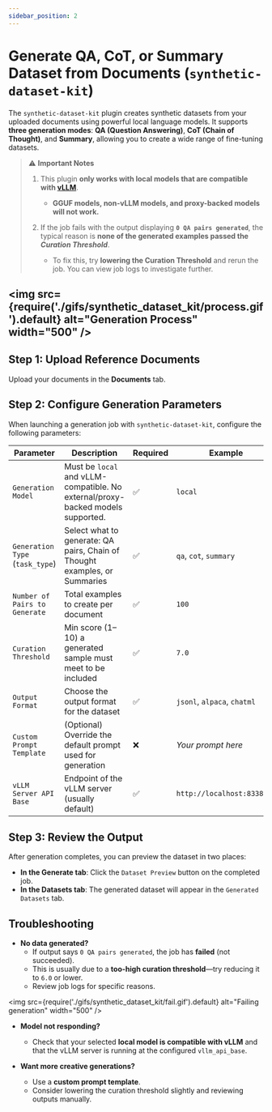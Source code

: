 ```yaml
---
sidebar_position: 2
---
```


# Generate QA, CoT, or Summary Dataset from Documents (`synthetic-dataset-kit`)

The `synthetic-dataset-kit` plugin creates synthetic datasets from your uploaded documents using powerful local language models. It supports **three generation modes**: **QA (Question Answering)**, **CoT (Chain of Thought)**, and **Summary**, allowing you to create a wide range of fine-tuning datasets.

> ⚠️ **Important Notes**
> 
> 1. This plugin **only works with local models that are compatible with [vLLM](https://github.com/vllm-project/vllm)**.  
>    - **GGUF models, non-vLLM models, and proxy-backed models will not work.**
> 
> 2. If the job fails with the output displaying **`0 QA pairs generated`**, the typical reason is **none of the generated examples passed the _Curation Threshold_**.  
>    - To fix this, try **lowering the Curation Threshold** and rerun the job. You can view job logs to investigate further.

<img src={require('./gifs/synthetic_dataset_kit/process.gif').default} alt="Generation Process" width="500" />
---
## Step 1: Upload Reference Documents

Upload your documents in the **Documents** tab.

## Step 2: Configure Generation Parameters

When launching a generation job with `synthetic-dataset-kit`, configure the following parameters:

| Parameter | Description | Required | Example |
|----------|-------------|----------|---------|
| `Generation Model` | Must be `local` and vLLM-compatible. No external/proxy-backed models supported. | ✅ | `local` |
| `Generation Type` (`task_type`) | Select what to generate: QA pairs, Chain of Thought examples, or Summaries | ✅ | `qa`, `cot`, `summary` |
| `Number of Pairs to Generate` | Total examples to create per document | ✅ | `100` |
| `Curation Threshold` | Min score (1–10) a generated sample must meet to be included | ✅ | `7.0` |
| `Output Format` | Choose the output format for the dataset | ✅ | `jsonl`, `alpaca`, `chatml` |
| `Custom Prompt Template` | (Optional) Override the default prompt used for generation | ❌ | _Your prompt here_ |
| `vLLM Server API Base` | Endpoint of the vLLM server (usually default) | ✅ | `http://localhost:8338/v1` |

## Step 3: Review the Output

After generation completes, you can preview the dataset in two places:

- **In the Generate tab**: Click the `Dataset Preview` button on the completed job.
- **In the Datasets tab**: The generated dataset will appear in the `Generated Datasets` tab.

## Troubleshooting

- **No data generated?**
  - If output says `0 QA pairs generated`, the job has **failed** (not succeeded).
  - This is usually due to a **too-high curation threshold**—try reducing it to `6.0` or lower.
  - Review job logs for specific reasons.

<img src={require('./gifs/synthetic_dataset_kit/fail.gif').default} alt="Failing generation" width="500" />

- **Model not responding?**
  - Check that your selected **local model is compatible with vLLM** and that the vLLM server is running at the configured `vllm_api_base`.

- **Want more creative generations?**
  - Use a **custom prompt template**.
  - Consider lowering the curation threshold slightly and reviewing outputs manually.
